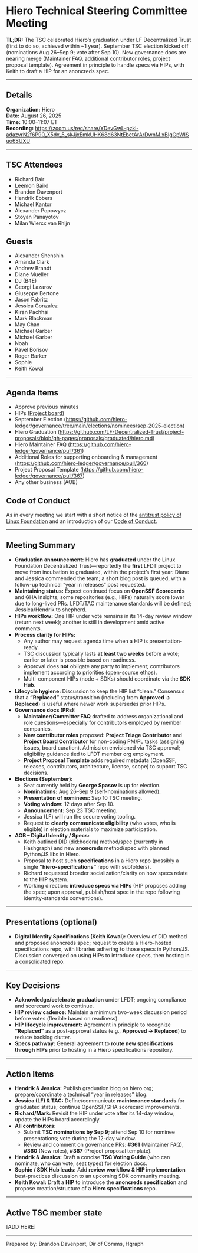 # Hiero Technical Steering Committee Meeting

**TL;DR:** The TSC celebrated Hiero’s graduation under LF Decentralized Trust (first to do so, achieved within ~1 year). September TSC election kicked off (nominations Aug 26–Sep 9; vote after Sep 10). New governance docs are nearing merge (Maintainer FAQ, additional contributor roles, project proposal template). Agreement in principle to handle specs via HIPs, with Keith to draft a HIP for an anoncreds spec.

---

## Details

**Organization:** Hiero  
**Date:** August 26, 2025  
**Time:** 10:00–11:07 ET  
**Recording:** https://zoom.us/rec/share/YDevGwL-pzkl-adazvrN2f6P90_X5dx_5_skJjxEmkUHK68d63NtEbetArArDwnM.xBIgGpWISuo6SUXU

---

## TSC Attendees

- Richard Bair  
- Leemon Baird  
- Brandon Davenport  
- Hendrik Ebbers  
- Michael Kantor  
- Alexander Popowycz  
- Stoyan Panayotov  
- Milan Wiercx van Rhijn

## Guests

- Alexander Shenshin  
- Amanda Clark  
- Andrew Brandt  
- Diane Mueller
- DJ (B4E)  
- Georgi Lazarov  
- Giuseppe Bertone  
- Jason Fabritz  
- Jessica Gonzalez
- Kiran Pachhai  
- Mark Blackman  
- May Chan  
- Michael Garber  
- Michael Garber 
- Noah  
- Pavel Borisov  
- Roger Barker
- Sophie  
- Keith Kowal 

---

## Agenda Items

- Approve previous minutes  
- HIPs ([Project board](https://github.com/orgs/hiero-ledger/projects/31/views/1?sortedBy%5Bdirection%5D=asc&sortedBy%5BcolumnId%5D=Status))  
- September Election (https://github.com/hiero-ledger/governance/tree/main/elections/nominees/sep-2025-election)  
- Hiero Graduation (https://github.com/LF-Decentralized-Trust/project-proposals/blob/gh-pages/proposals/graduated/hiero.md)  
- Hiero Maintainer FAQ (https://github.com/hiero-ledger/governance/pull/361)  
- Additional Roles for supporting onboarding & management (https://github.com/hiero-ledger/governance/pull/360)  
- Project Proposal Template (https://github.com/hiero-ledger/governance/pull/367)  
- Any other business (AOB)

## Code of Conduct

As in every meeting we start with a short notice of the [antitrust policy of Linux Foundation](https://www.linuxfoundation.org/legal/antitrust-policy) and an introduction of our [Code of Conduct](https://www.lfdecentralizedtrust.org/code-of-conduct).

---

## Meeting Summary

- **Graduation announcement:** Hiero has **graduated** under the Linux Foundation Decentralized Trust—reportedly the **first** LFDT project to move from incubation to graduated, within the project’s first year. Diane and Jessica commended the team; a short blog post is queued, with a follow-up technical “year in releases” post requested.  
- **Maintaining status:** Expect continued focus on **OpenSSF Scorecards** and GHA Insights; some repositories (e.g., HIPs) naturally score lower due to long-lived PRs. LFDT/TAC maintenance standards will be defined; Jessica/Hendrik to shepherd.  
- **HIPs workflow:** One HIP under vote remains in its 14-day review window (return next week); another is still in development amid active comments.  
- **Process clarity for HIPs:**  
  - Any author may request agenda time when a HIP is presentation-ready.  
  - TSC discussion typically lasts **at least two weeks** before a vote; earlier or later is possible based on readiness.  
  - Approval does **not** obligate any party to implement; contributors implement according to priorities (open-source ethos).  
  - Multi-component HIPs (node + SDKs) should coordinate via the **SDK Hub**.  
- **Lifecycle hygiene:** Discussion to keep the HIP list “clean.” Consensus that a **“Replaced”** status/transition (including from **Approved → Replaced**) is useful where newer work supersedes prior HIPs.  
- **Governance docs (PRs):**  
  - **Maintainer/Committer FAQ** drafted to address organizational and role questions—especially for contributors employed by member companies.  
  - **New contributor roles** proposed: **Project Triage Contributor** and **Project Board Contributor** for non-coding PM/PL tasks (assigning issues, board curation). Admission envisioned via TSC approval; eligibility guidance tied to LFDT member org employment.  
  - **Project Proposal Template** adds required metadata (OpenSSF, releases, contributors, architecture, license, scope) to support TSC decisions.  
- **Elections (September):**  
  - Seat currently held by **George Spasov** is up for election.  
  - **Nominations:** Aug 26–Sep 9 (self-nominations allowed).  
  - **Presentation of nominees:** Sep 10 TSC meeting.  
  - **Voting window:** 12 days after Sep 10.  
  - **Announcement:** Sep 23 TSC meeting.  
  - Jessica (LF) will run the secure voting tooling.  
  - Request to **clearly communicate eligibility** (who votes, who is eligible) in election materials to maximize participation.  
- **AOB – Digital Identity / Specs:**  
  - Keith outlined DID (did:hedera) method/spec (currently in Hashgraph) and new **anoncreds** method/spec with planned Python/JS libs in Hiero.  
  - Proposal to host such **specifications** in a Hiero repo (possibly a single **“hiero-specifications”** repo with subfolders).  
  - Richard requested broader socialization/clarity on how specs relate to the **HIP** system.  
  - Working direction: **introduce specs via HIPs** (HIP proposes adding the spec; upon approval, publish/host spec in the repo following identity-standards conventions).

---

## Presentations (optional)

- **Digital Identity Specifications (Keith Kowal):** Overview of DID method and proposed anoncreds spec; request to create a Hiero-hosted specifications repo, with libraries adhering to those specs in Python/JS. Discussion converged on using HIPs to introduce specs, then hosting in a consolidated repo.

---

## Key Decisions

- **Acknowledge/celebrate graduation** under LFDT; ongoing compliance and scorecard work to continue.  
- **HIP review cadence:** Maintain a minimum two-week discussion period before votes (flexible based on readiness).  
- **HIP lifecycle improvement:** Agreement in principle to recognize **“Replaced”** as a post-approval status (e.g., **Approved → Replaced**) to reduce backlog clutter.  
- **Specs pathway:** General agreement to **route new specifications through HIPs** prior to hosting in a Hiero specifications repository.

---

## Action Items

- **Hendrik & Jessica:** Publish graduation blog on hiero.org; prepare/coordinate a technical “year in releases” blog.  
- **Jessica (LF) & TAC:** Define/communicate **maintenance standards** for graduated status; continue OpenSSF/GHA scorecard improvements.  
- **Richard/Mark:** Revisit the HIP under vote after its 14-day window; update the HIPs board accordingly.  
- **All contributors:**  
  - Submit **TSC nominations by Sep 9**; attend Sep 10 for nominee presentations; vote during the 12-day window.  
  - Review and comment on governance PRs: **#361** (Maintainer FAQ), **#360** (New roles), **#367** (Project proposal template).  
- **Hendrik & Jessica:** Draft a concise **TSC Voting Guide** (who can nominate, who can vote, seat types) for election docs.  
- **Sophie / SDK Hub leads:** Add **review workflow & HIP implementation** best-practices discussion to an upcoming SDK community meeting.  
- **Keith Kowal:** Draft a **HIP** to introduce the **anoncreds specification** and propose creation/structure of a **Hiero specifications** repo.

---

## Active TSC member state

[ADD HERE]

---

Prepared by: Brandon Davenport, Dir of Comms, Hgraph
